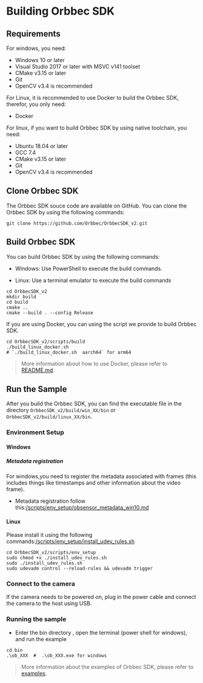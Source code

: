 # Building Orbbec SDK

## Requirements

For windows, you need:

- Windows 10 or later
- Visual Studio 2017 or later with MSVC v141 toolset
- CMake v3.15 or later
- Git
- OpenCV v3.4 is recommended

For Linux, it is recommended to use Docker to build the Orbbec SDK, therefor, you only need:

- Docker

For linux, if you want to build Orbbec SDK by using native toolchain, you need:

- Ubuntu 18.04 or later
- GCC 7.4
- CMake v3.15 or later
- Git
- OpenCV v3.4 is recommended

## Clone Orbbec SDK

The Orbbec SDK souce code are available on GitHub. You can clone the Orbbec SDK by using the following commands:

```shell
git clone https://github.com/Orbbec/OrbbecSDK_v2.git
```

## Build Orbbec SDK

You can build Orbbec SDK by using the following commands:

- Windows: Use PowerShell to execute the build commands.

- Linux: Use a terminal emulator to execute the build commands

```shell
cd OrbbecSDK_v2
mkdir build
cd build
cmake ..
cmake --build . --config Release
```

If you are using Docker, you can using the script we provide to build Orbbec SDK.

```shell
cd OrbbecSDK_v2/scripts/build
./build_linux_docker.sh
# `./build_linux_docker.sh  aarch64` for arm64
```

> More information about how to use Docker, please refer to [README.md](../../scripts/docker/README.md).

## Run the Sample

After you build the Orbbec SDK, you can find the executable file in the directory `OrbbecSDK_v2/build/win_XX/bin` or `OrbbecSDK_v2/build/linux_XX/bin`.

### Environment Setup

#### Windows

##### Metadata registration

For windows,you need to register the metadata associated with frames (this includes things like timestamps and other information about the video frame).

- Metadata registration follow this:[/scripts/env_setup/obsensor_metadata_win10.md](../../scripts/env_setup/obsensor_metadata_win10.md)

#### Linux

 Please install it using the following commands:[/scripts/env_setup/install_udev_rules.sh](../../scripts/env_setup/install_udev_rules.sh)

```shell
cd OrbbecSDK_v2/scripts/env_setup
sudo chmod +x ./install_udev_rules.sh
sudo ./install_udev_rules.sh
sudo udevadm control --reload-rules && udevadm trigger
```

### Connect to the camera

If the camera needs to be powered on, plug in the power cable and connect the camera to the host using USB.

### Running the sample

- Enter the bin directory , open the terminal (power shell for windows), and run the example

```shell
cd bin
.\ob_XXX  #  .\ob_XXX.exe for windows
```
> More information about the examples of Orbbec SDK, please refer to [examples](../../examples/README.md).
